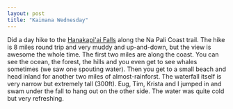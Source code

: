```yaml
---
layout: post
title: "Kaimana Wednesday"
---
```


Did a day hike to the [Hanakapi'ai Falls](http://www.everytrail.com/guide/hanakapi-ai-falls-na-pali-coast-kauai) along the Na Pali Coast trail. The hike is 8 miles round trip and very muddy and up-and-down, but the view is awesome the whole time. The first two miles are along the coast. You can see the ocean, the forest, the hills and you even get to see whales sometimes (we saw one spouting water). Then you get to a small beach and head inland for another two miles of almost-rainforst. The waterfall itself is very narrow but extremely tall (300ft). Eug, Tim, Krista and I jumped in and swam under the fall to hang out on the other side. The water was quite cold but very refreshing.
